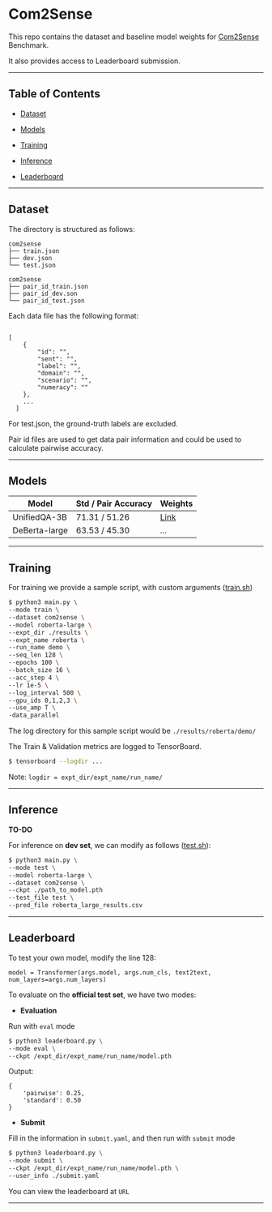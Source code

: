 

# Com2Sense


This repo contains the dataset and baseline model weights for 
[Com2Sense](https://arxiv.org/abs/2106.00969) Benchmark.

It also provides access to Leaderboard submission.

---

  
 
## Table of Contents

  

-  [Dataset](#Dataset)

-  [Models](#Models)

-  [Training](#Training)

-  [Inference](#Inference)

-  [Leaderboard](#Leaderboard)
  
---

  

## Dataset

The directory is structured as follows:
 
```
com2sense
├── train.json
├── dev.json
└── test.json

com2sense
├── pair_id_train.json
├── pair_id_dev.son
└── pair_id_test.json
```

Each data file has the following format:

```

[   
    {
        "id": "",
        "sent": "",
        "label": "",
        "domain": "",
        "scenario": "",
        "numeracy": ""
    },
    ...
  ]

```

For test.json, the ground-truth labels are excluded.

Pair id files are used to get data pair information and could be used to calculate pairwise accuracy.

---

## Models

| Model             | Std / Pair Accuracy | Weights  |
| ---------         | ------------------- | --------- |
| UnifiedQA-3B      | 71.31 / 51.26       | [Link](https://drive.google.com/file/d/1uQnxZAkSoDc8JEmESzTl0XVE8kHpm_10/view?usp=sharing)|
| DeBerta-large     | 63.53 / 45.30       | ... |



---

## Training

For training we provide a sample script, with custom arguments ([train.sh](./train.sh))
  

```bash
$ python3 main.py \
--mode train \
--dataset com2sense \
--model roberta-large \
--expt_dir ./results \
--expt_name roberta \
--run_name demo \
--seq_len 128 \
--epochs 100 \
--batch_size 16 \
--acc_step 4 \
--lr 1e-5 \
--log_interval 500 \
--gpu_ids 0,1,2,3 \
--use_amp T \
-data_parallel
```

The log directory for this sample script would be `./results/roberta/demo/`

The Train & Validation metrics are logged to TensorBoard.
 
```bash
$ tensorboard --logdir ...
```

Note: `logdir = expt_dir/expt_name/run_name/`


---

 
## Inference
   
**TO-DO**

For inference on **dev set**, we can modify as follows ([test.sh](./test.sh)):
  

```bash
$ python3 main.py \
--mode test \
--model roberta-large \
--dataset com2sense \
--ckpt ./path_to_model.pth
--test_file test \
--pred_file roberta_large_results.csv 
```
---
   

## Leaderboard

To test your own model, modify the line 128:
```
model = Transformer(args.model, args.num_cls, text2text, num_layers=args.num_layers)
```

To evaluate on the **official test set**, we have two modes:

- **Evaluation**

Run with `eval` mode
    
```bash
$ python3 leaderboard.py \
--mode eval \
--ckpt /expt_dir/expt_name/run_name/model.pth
```

Output:

```
{
    'pairwise': 0.25,
    'standard': 0.50
}
```

- **Submit**

Fill in the information in `submit.yaml`, and then run with `submit` mode
    
```bash
$ python3 leaderboard.py \
--mode submit \
--ckpt /expt_dir/expt_name/run_name/model.pth \
--user_info ./submit.yaml
```

You can view the leaderboard at `URL`

---
